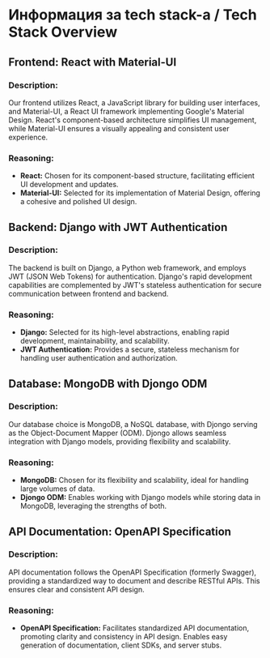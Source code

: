 # Информация за tech stack-а / Tech Stack Overview
## Frontend: React with Material-UI
### Description:
Our frontend utilizes React, a JavaScript library for building user interfaces, and Material-UI, a React UI framework implementing Google's Material Design. React's component-based architecture simplifies UI management, while Material-UI ensures a visually appealing and consistent user experience.

### Reasoning:
- **React:** Chosen for its component-based structure, facilitating efficient UI development and updates.
- **Material-UI:** Selected for its implementation of Material Design, offering a cohesive and polished UI design.

## Backend: Django with JWT Authentication

### Description:
The backend is built on Django, a Python web framework, and employs JWT (JSON Web Tokens) for authentication. Django's rapid development capabilities are complemented by JWT's stateless authentication for secure communication between frontend and backend.

### Reasoning:
- **Django:** Selected for its high-level abstractions, enabling rapid development, maintainability, and scalability.
- **JWT Authentication:** Provides a secure, stateless mechanism for handling user authentication and authorization.

## Database: MongoDB with Djongo ODM

### Description:
Our database choice is MongoDB, a NoSQL database, with Djongo serving as the Object-Document Mapper (ODM). Djongo allows seamless integration with Django models, providing flexibility and scalability.

### Reasoning:
- **MongoDB:** Chosen for its flexibility and scalability, ideal for handling large volumes of data.
- **Djongo ODM:** Enables working with Django models while storing data in MongoDB, leveraging the strengths of both.

## API Documentation: OpenAPI Specification

### Description:
API documentation follows the OpenAPI Specification (formerly Swagger), providing a standardized way to document and describe RESTful APIs. This ensures clear and consistent API design.

### Reasoning:
- **OpenAPI Specification:** Facilitates standardized API documentation, promoting clarity and consistency in API design. Enables easy generation of documentation, client SDKs, and server stubs.
